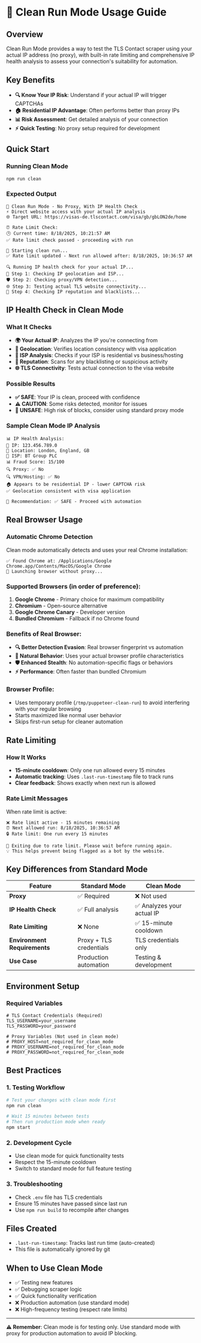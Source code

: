 # 🧹 Clean Run Mode Usage Guide

## Overview
Clean Run Mode provides a way to test the TLS Contact scraper using your actual IP address (no proxy), with built-in rate limiting and comprehensive IP health analysis to assess your connection's suitability for automation.

## Key Benefits
- **🔍 Know Your IP Risk**: Understand if your actual IP will trigger CAPTCHAs
- **🏠 Residential IP Advantage**: Often performs better than proxy IPs
- **📊 Risk Assessment**: Get detailed analysis of your connection
- **⚡ Quick Testing**: No proxy setup required for development

## Quick Start

### Running Clean Mode
```bash
npm run clean
```

### Expected Output
```
🧹 Clean Run Mode - No Proxy, With IP Health Check
⚡ Direct website access with your actual IP analysis
🌐 Target URL: https://visas-de.tlscontact.com/visa/gb/gbLON2de/home

⏰ Rate Limit Check:
🕒 Current time: 8/18/2025, 10:21:57 AM
✅ Rate limit check passed - proceeding with run

🚀 Starting clean run...
✅ Rate limit updated - Next run allowed after: 8/18/2025, 10:36:57 AM

🔍 Running IP health check for your actual IP...
📍 Step 1: Checking IP geolocation and ISP...
🛡️ Step 2: Checking proxy/VPN detection...
🌐 Step 3: Testing actual TLS website connectivity...
🚫 Step 4: Checking IP reputation and blacklists...
```

## IP Health Check in Clean Mode

### What It Checks
- **🌍 Your Actual IP**: Analyzes the IP you're connecting from
- **📍 Geolocation**: Verifies location consistency with visa application
- **🏢 ISP Analysis**: Checks if your ISP is residential vs business/hosting
- **🚫 Reputation**: Scans for any blacklisting or suspicious activity
- **🌐 TLS Connectivity**: Tests actual connection to the visa website

### Possible Results
- **✅ SAFE**: Your IP is clean, proceed with confidence
- **⚠️ CAUTION**: Some risks detected, monitor for issues
- **🚨 UNSAFE**: High risk of blocks, consider using standard proxy mode

### Sample Clean Mode IP Analysis
```
📊 IP Health Analysis:
🎯 IP: 123.456.789.0
📍 Location: London, England, GB
🏢 ISP: BT Group PLC
📊 Fraud Score: 15/100
🔍 Proxy: ✅ No
🔍 VPN/Hosting: ✅ No
🏠 Appears to be residential IP - lower CAPTCHA risk
✅ Geolocation consistent with visa application

🎯 Recommendation: ✅ SAFE - Proceed with automation
```

## Real Browser Usage

### Automatic Chrome Detection
Clean mode automatically detects and uses your real Chrome installation:

```
✅ Found Chrome at: /Applications/Google Chrome.app/Contents/MacOS/Google Chrome
🚀 Launching browser without proxy...
```

### Supported Browsers (in order of preference):
1. **Google Chrome** - Primary choice for maximum compatibility
2. **Chromium** - Open-source alternative
3. **Google Chrome Canary** - Developer version
4. **Bundled Chromium** - Fallback if no Chrome found

### Benefits of Real Browser:
- **🔍 Better Detection Evasion**: Real browser fingerprint vs automation
- **🔄 Natural Behavior**: Uses your actual browser profile characteristics
- **🛡️ Enhanced Stealth**: No automation-specific flags or behaviors
- **⚡ Performance**: Often faster than bundled Chromium

### Browser Profile:
- Uses temporary profile (`/tmp/puppeteer-clean-run`) to avoid interfering with your regular browsing
- Starts maximized like normal user behavior
- Skips first-run setup for cleaner automation

## Rate Limiting

### How It Works
- **15-minute cooldown**: Only one run allowed every 15 minutes
- **Automatic tracking**: Uses `.last-run-timestamp` file to track runs
- **Clear feedback**: Shows exactly when next run is allowed

### Rate Limit Messages
When rate limit is active:
```
❌ Rate limit active - 15 minutes remaining
⏰ Next allowed run: 8/18/2025, 10:36:57 AM
🔒 Rate limit: One run every 15 minutes

🛑 Exiting due to rate limit. Please wait before running again.
💡 This helps prevent being flagged as a bot by the website.
```

## Key Differences from Standard Mode

| Feature | Standard Mode | Clean Mode |
|---------|---------------|------------|
| **Proxy** | ✅ Required | ❌ Not used |
| **IP Health Check** | ✅ Full analysis | ✅ Analyzes your actual IP |
| **Rate Limiting** | ❌ None | ✅ 15-minute cooldown |
| **Environment Requirements** | Proxy + TLS credentials | TLS credentials only |
| **Use Case** | Production automation | Testing & development |

## Environment Setup

### Required Variables
```env
# TLS Contact Credentials (Required)
TLS_USERNAME=your_username
TLS_PASSWORD=your_password

# Proxy Variables (Not used in clean mode)
# PROXY_HOST=not_required_for_clean_mode
# PROXY_USERNAME=not_required_for_clean_mode  
# PROXY_PASSWORD=not_required_for_clean_mode
```

## Best Practices

### 1. Testing Workflow
```bash
# Test your changes with clean mode first
npm run clean

# Wait 15 minutes between tests
# Then run production mode when ready
npm start
```

### 2. Development Cycle
- Use clean mode for quick functionality tests
- Respect the 15-minute cooldown
- Switch to standard mode for full feature testing

### 3. Troubleshooting
- Check `.env` file has TLS credentials
- Ensure 15 minutes have passed since last run
- Use `npm run build` to recompile after changes

## Files Created
- `.last-run-timestamp`: Tracks last run time (auto-created)
- This file is automatically ignored by git

## When to Use Clean Mode
- ✅ Testing new features
- ✅ Debugging scraper logic
- ✅ Quick functionality verification
- ❌ Production automation (use standard mode)
- ❌ High-frequency testing (respect rate limits)

---

**⚠️ Remember**: Clean mode is for testing only. Use standard mode with proxy for production automation to avoid IP blocking.
